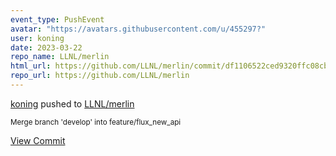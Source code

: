 ```yaml
---
event_type: PushEvent
avatar: "https://avatars.githubusercontent.com/u/455297?"
user: koning
date: 2023-03-22
repo_name: LLNL/merlin
html_url: https://github.com/LLNL/merlin/commit/df1106522ced9320ffc08cb844ed87bcad186b68
repo_url: https://github.com/LLNL/merlin
---
```


<a href='https://github.com/koning' target='_blank'>koning</a> pushed to <a href='https://github.com/LLNL/merlin' target='_blank'>LLNL/merlin</a>

<small>Merge branch 'develop' into feature/flux_new_api</small>

<a href='https://github.com/LLNL/merlin/commit/df1106522ced9320ffc08cb844ed87bcad186b68' target='_blank'>View Commit</a>